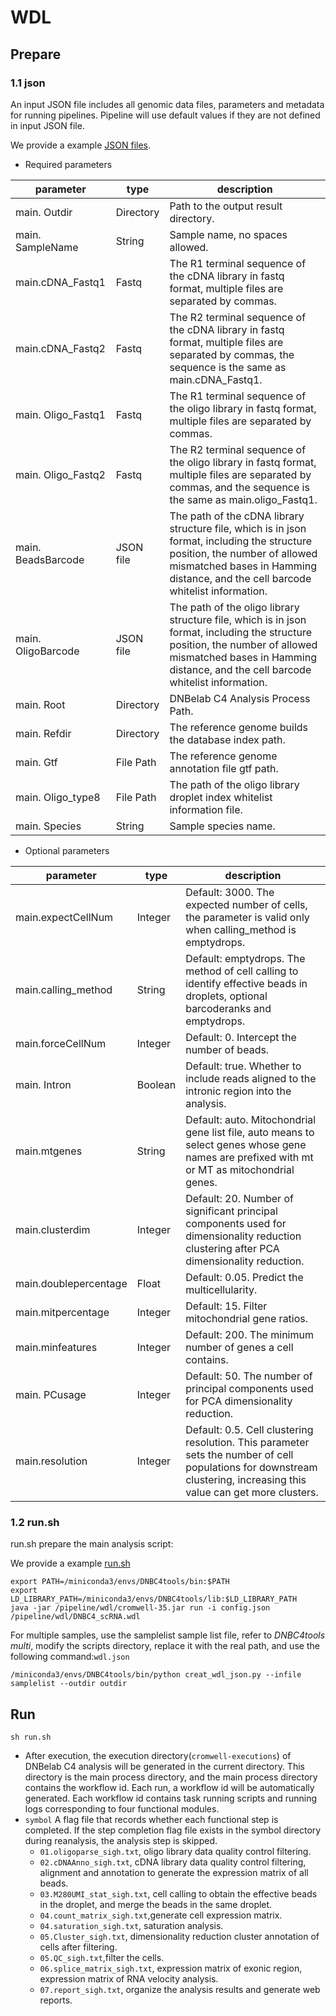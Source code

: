 # **WDL**



## Prepare

### 1.1 json

An input JSON file includes all genomic data files, parameters and metadata for running pipelines. Pipeline will use default values if they are not defined in  input JSON file.

We provide a example [JSON files](../example/wdl/config.json).

- Required parameters

| parameter          | type      | description                                                  |
| ------------------ | --------- | ------------------------------------------------------------ |
| main. Outdir       | Directory | Path to the output result directory.                         |
| main. SampleName   | String    | Sample name, no spaces allowed.                              |
| main.cDNA_Fastq1   | Fastq     | The R1 terminal sequence of the cDNA library in fastq format, multiple files are separated by commas. |
| main.cDNA_Fastq2   | Fastq     | The R2 terminal sequence of the cDNA library in fastq format, multiple files are separated by commas, the sequence is the same as main.cDNA_Fastq1. |
| main. Oligo_Fastq1 | Fastq     | The R1 terminal sequence of the oligo library in fastq format, multiple files are separated by commas. |
| main. Oligo_Fastq2 | Fastq     | The R2 terminal sequence of the oligo library in fastq format, multiple files are separated by commas, and the sequence is the same as main.oligo_Fastq1. |
| main. BeadsBarcode | JSON file | The path of the cDNA library structure file, which is in json format, including the structure position, the number of allowed mismatched bases in Hamming distance, and the cell barcode whitelist information. |
| main. OligoBarcode | JSON file | The path of the oligo library structure file, which is in json format, including the structure position, the number of allowed mismatched bases in Hamming distance, and the cell barcode whitelist information. |
| main. Root         | Directory | DNBelab C4 Analysis Process Path.                            |
| main. Refdir       | Directory | The reference genome builds the database index path.         |
| main. Gtf          | File Path | The reference genome annotation file gtf path.               |
| main. Oligo_type8  | File Path | The path of the oligo library droplet index whitelist information file. |
| main. Species      | String    | Sample species name.                                         |

- Optional parameters

| parameter             | type    | description                                                  |
| --------------------- | ------- | ------------------------------------------------------------ |
| main.expectCellNum    | Integer | Default: 3000. The expected number of cells, the parameter is valid only when calling_method is emptydrops. |
| main.calling_method   | String  | Default: emptydrops. The method of cell calling to identify effective beads in droplets, optional barcoderanks and emptydrops. |
| main.forceCellNum     | Integer | Default: 0. Intercept the number of beads.                   |
| main. Intron          | Boolean | Default: true. Whether to include reads aligned to the intronic region into the analysis. |
| main.mtgenes          | String  | Default: auto. Mitochondrial gene list file, auto means to select genes whose gene names are prefixed with mt or MT as mitochondrial genes. |
| main.clusterdim       | Integer | Default: 20. Number of significant principal components used for dimensionality reduction clustering after PCA dimensionality reduction. |
| main.doublepercentage | Float   | Default: 0.05. Predict the multicellularity.                 |
| main.mitpercentage    | Integer | Default: 15. Filter mitochondrial gene ratios.               |
| main.minfeatures      | Integer | Default: 200. The minimum number of genes a cell contains.   |
| main. PCusage         | Integer | Default: 50. The number of principal components used for PCA dimensionality reduction. |
| main.resolution       | Integer | Default: 0.5. Cell clustering resolution. This parameter sets the number of cell populations for downstream clustering, increasing this value can get more clusters. |



### 1.2 run.sh

run.sh prepare the main analysis script:

We provide a example [run.sh](../example/wdl/run.sh)

```shell
export PATH=/miniconda3/envs/DNBC4tools/bin:$PATH
export LD_LIBRARY_PATH=/miniconda3/envs/DNBC4tools/lib:$LD_LIBRARY_PATH
java -jar /pipeline/wdl/cromwell-35.jar run -i config.json /pipeline/wdl/DNBC4_scRNA.wdl
```

For multiple samples, use the samplelist sample list file, refer to *DNBC4tools multi*, modify the scripts directory, replace it with the real path, and use the following command:`wdl.json`

```shell
/miniconda3/envs/DNBC4tools/bin/python creat_wdl_json.py --infile samplelist --outdir outdir
```



## Run

```shell
sh run.sh
```

- After execution, the execution directory(`cromwell-executions`) of DNBelab C4 analysis will be generated in the current directory. This directory is the main process directory, and the main process directory contains the workflow id. Each run, a workflow id will be automatically generated. Each workflow id contains task running scripts and running logs corresponding to four functional modules. 
- `symbol` A flag file that records whether each functional step is completed. If the step completion flag file exists in the symbol directory during reanalysis, the analysis step is skipped.
  - `01.oligoparse_sigh.txt`, oligo library data quality control filtering.
  - `02.cDNAAnno_sigh.txt`, cDNA library data quality control filtering, alignment and annotation to generate the expression matrix of all beads.
  - `03.M280UMI_stat_sigh.txt`, cell calling to obtain the effective beads in the droplet, and merge the beads in the same droplet.
  - `04.count_matrix_sigh.txt`,generate cell expression matrix.
  - `04.saturation_sigh.txt`, saturation analysis.
  - `05.Cluster_sigh.txt`, dimensionality reduction cluster annotation of cells after filtering.
  - `05.QC_sigh.txt`,filter the cells.
  - `06.splice_matrix_sigh.txt`, expression matrix of exonic region, expression matrix of RNA velocity analysis.
  - `07.report_sigh.txt`, organize the analysis results and generate web reports.
